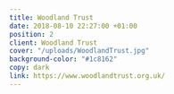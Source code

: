 ```yaml
---
title: Woodland Trust
date: 2018-08-10 22:27:00 +01:00
position: 2
client: Woodland Trust
cover: "/uploads/WoodlandTrust.jpg"
background-color: "#1c8162"
copy: dark
link: https://www.woodlandtrust.org.uk/
---
```


